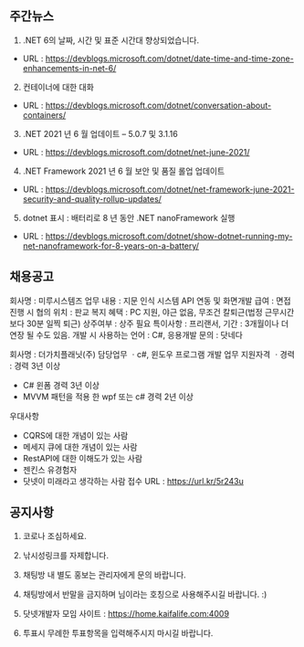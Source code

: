 ## 주간뉴스
1) .NET 6의 날짜, 시간 및 표준 시간대 향상되었습니다.
- URL : https://devblogs.microsoft.com/dotnet/date-time-and-time-zone-enhancements-in-net-6/

2) 컨테이너에 대한 대화
- URL : https://devblogs.microsoft.com/dotnet/conversation-about-containers/

3) .NET 2021 년 6 월 업데이트 – 5.0.7 및 3.1.16
- URL : https://devblogs.microsoft.com/dotnet/net-june-2021/

4) .NET Framework 2021 년 6 월 보안 및 품질 롤업 업데이트
- URL : https://devblogs.microsoft.com/dotnet/net-framework-june-2021-security-and-quality-rollup-updates/

5) dotnet 표시 : 배터리로 8 년 동안 .NET nanoFramework 실행
- URL : https://devblogs.microsoft.com/dotnet/show-dotnet-running-my-net-nanoframework-for-8-years-on-a-battery/


## 채용공고
회사명 : 미루시스템즈
업무 내용 : 지문 인식 시스템 API 연동 및 화면개발
급여 : 면접 진행 시 협의
위치 : 판교
복지 혜택 : PC 지원, 야근 없음, 무조건 칼퇴근(법정 근무시간보다 30분 일찍 퇴근)
상주여부 : 상주 필요
특이사항 : 프리랜서,
기간 : 3개월이나 더 연장 될 수도 있음.
개발 시 사용하는 언어 : C#, 응용개발
문의 : 닷네다

회사명 : 더가치플래닛(주) 
담당업무
ㆍc#, 윈도우 프로그램 개발 업무
지원자격
ㆍ경력 : 경력 3년 이상

- C# 윈폼 경력 3년 이상
- MVVM 패턴을 적용 한 wpf 또는 c# 경력 2년 이상

우대사항
- CQRS에 대한 개념이 있는 사람
- 메세지 큐에 대한 개념이 있는 사람
- RestAPI에 대한 이해도가 있는 사람
- 젠킨스 유경험자
- 닷넷이 미래라고 생각하는 사람
접수 URL : https://url.kr/5r243u




## 공지사항

1) 코로나 조심하세요.

2) 낚시성링크를 자제합니다.

3) 채팅방 내 별도 홍보는 관리자에게 문의 바랍니다. 

4) 채팅방에서 반말을 금지하며 님이라는 호칭으로 사용해주시길 바랍니다. :)

5) 닷넷개발자 모임 사이트 : https://home.kaifalife.com:4009

6) 투표시 무례한 투표항목을 입력해주시지 마시길 바랍니다.
